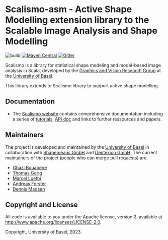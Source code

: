 # Scalismo-asm - Active Shape Modelling extension library to the Scalable Image Analysis and Shape Modelling 

![build](https://github.com/unibas-gravis/scalismo-asm/actions/workflows/ci.yml/badge.svg) [![Maven Central](https://maven-badges.herokuapp.com/maven-central/ch.unibas.cs.gravis/scalismo-asm/badge.svg)](https://maven-badges.herokuapp.com/maven-central/ch.unibas.cs.gravis/scalismo-asm) [![Gitter](https://badges.gitter.im/unibas-gravis/scalismo.svg)](https://gitter.im/unibas-gravis/scalismo?utm_source=badge&utm_medium=badge&utm_campaign=pr-badge)

Scalismo is a library for statistical shape modeling and model-based image analysis in Scala, developed by the
[Graphics and Vision Research Group](https://shapemodelling.cs.unibas.ch/web/about-gravis) at the [University of Basel](http://www.unibas.ch).  

This library extends to Scalismo library to support active shape modelling.

## Documentation

* The [Scalismo website](https://scalismo.org) contains comprehensive documentation including a series of  [tutorials](https://scalismo.org/docs), [API doc](http://unibas-gravis.github.io/scalismo/latest/api/index.html) and links to further ressources and papers. 

## Maintainers
The project is developed and maintained by the  [University of Basel](https://www.unibas.ch) in collaboration with [Shapemeans GmbH](https://www.shapemeans.com) and [Dentexion GmbH](https://www.dentexion.com).
The current maintainers of the project (people who can merge pull requests) are: 

* [Ghazi Bouabene](https://github.com/ghazi-bouabene)
* [Thomas Gerig](https://github.com/gerith)
* [Marcel Luethi](https://github.com/marcelluethi)
* [Andreas Forster](https://github.com/Andreas-Forster)
* [Dennis Madsen](https://github.com/madsendennis)

## Copyright and License
All code is available to you under the Apache license, version 2, available at http://www.apache.org/licenses/LICENSE-2.0. 

Copyright, University of Basel, 2023.
